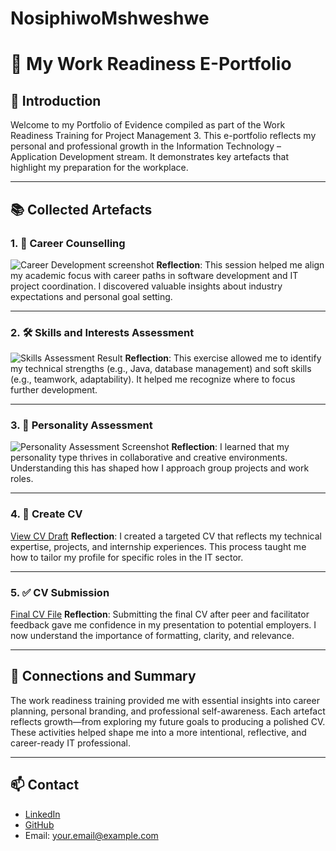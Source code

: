 # NosiphiwoMshweshwe
# 📁 My Work Readiness E-Portfolio

## 👋 Introduction
Welcome to my Portfolio of Evidence compiled as part of the Work Readiness Training for Project Management 3. This e-portfolio reflects my personal and professional growth in the Information Technology – Application Development stream. It demonstrates key artefacts that highlight my preparation for the workplace.

---

## 📚 Collected Artefacts

### 1. 🧭 Career Counselling
![Career Development screenshot](Picture)
**Reflection**: This session helped me align my academic focus with career paths in software development and IT project coordination. I discovered valuable insights about industry expectations and personal goal setting.

---

### 2. 🛠️ Skills and Interests Assessment
![Skills Assessment Result](link-to-image)
**Reflection**: This exercise allowed me to identify my technical strengths (e.g., Java, database management) and soft skills (e.g., teamwork, adaptability). It helped me recognize where to focus further development.

---

### 3. 🧠 Personality Assessment
![Personality Assessment Screenshot](link-to-image)
**Reflection**: I learned that my personality type thrives in collaborative and creative environments. Understanding this has shaped how I approach group projects and work roles.

---

### 4. 📄 Create CV
[View CV Draft](link-to-cv-draft)
**Reflection**: I created a targeted CV that reflects my technical expertise, projects, and internship experiences. This process taught me how to tailor my profile for specific roles in the IT sector.

---

### 5. ✅ CV Submission
[Final CV File](link-to-final-cv)
**Reflection**: Submitting the final CV after peer and facilitator feedback gave me confidence in my presentation to potential employers. I now understand the importance of formatting, clarity, and relevance.

---

## 🔄 Connections and Summary

The work readiness training provided me with essential insights into career planning, personal branding, and professional self-awareness. Each artefact reflects growth—from exploring my future goals to producing a polished CV. These activities helped shape me into a more intentional, reflective, and career-ready IT professional.

---

## 📫 Contact

- [LinkedIn](your-profile-link)
- [GitHub](your-github-link)
- Email: your.email@example.com
